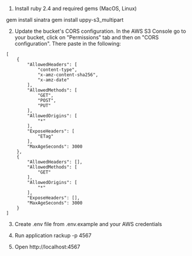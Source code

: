 1. Install ruby 2.4 and required gems (MacOS, Linux)

gem install sinatra
gem install uppy-s3_multipart

2. Update the bucket's CORS configuration. In the AWS S3 Console go to your bucket, click on "Permissions" tab and then on "CORS configuration". There paste in the following:
```
[
    {
        "AllowedHeaders": [
            "content-type",
            "x-amz-content-sha256",
            "x-amz-date"
        ],
        "AllowedMethods": [
            "GET",
            "POST",
            "PUT"
        ],
        "AllowedOrigins": [
            "*"
        ],
        "ExposeHeaders": [
            "ETag"
        ],
        "MaxAgeSeconds": 3000
    },
    {
        "AllowedHeaders": [],
        "AllowedMethods": [
            "GET"
        ],
        "AllowedOrigins": [
            "*"
        ],
        "ExposeHeaders": [],
        "MaxAgeSeconds": 3000
    }
]
```
3. Create .env file from .env.example and your AWS credentials

4. Run application
rackup -p 4567

5. Open 
http://localhost:4567